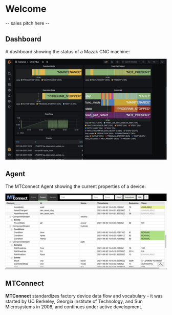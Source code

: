 # Welcome

-- sales pitch here --

## Dashboard

A dashboard showing the status of a Mazak CNC machine:

![](_images/grafana-pa.jpg)

## Agent

The MTConnect Agent showing the current properties of a device:

![](_images/agent-html_1200.jpg)

## MTConnect

**MTConnect** standardizes factory device data flow and vocabulary - it was started by UC Berkeley, Georgia Institute of Technology, and Sun Microsystems in 2008, and continues under active development. 
